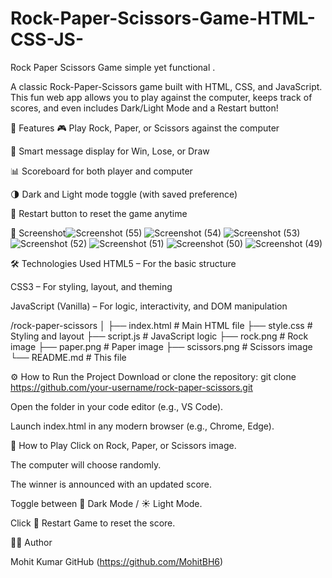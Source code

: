 # Rock-Paper-Scissors-Game-HTML-CSS-JS-
Rock Paper Scissors Game simple yet functional .

A classic Rock-Paper-Scissors game built with HTML, CSS, and JavaScript. This fun web app allows you to play against the computer, keeps track of scores, and even includes Dark/Light Mode and a Restart button!


🚀 Features
🎮 Play Rock, Paper, or Scissors against the computer

🧠 Smart message display for Win, Lose, or Draw

📊 Scoreboard for both player and computer

🌗 Dark and Light mode toggle (with saved preference)

🔄 Restart button to reset the game anytime

📸 Screenshot![Screenshot (55)](https://github.com/user-attachments/assets/5f80e169-86fd-4e44-b2d5-3edd22daa944)
![Screenshot (54)](https://github.com/user-attachments/assets/d6eaae8c-085a-4496-856c-3db7f313b28b)
![Screenshot (53)](https://github.com/user-attachments/assets/d91d22d2-c887-4a39-82b3-bbdf0cd52785)
![Screenshot (52)](https://github.com/user-attachments/assets/97250456-f5a3-4c41-84d5-172fbb86311a)
![Screenshot (51)](https://github.com/user-attachments/assets/742798bc-1154-47c9-8b29-55dca0c8974d)
![Screenshot (50)](https://github.com/user-attachments/assets/37c9581f-a378-4303-a74f-d51b1a68528f)
![Screenshot (49)](https://github.com/user-attachments/assets/9d1ea69d-332e-4d59-b21e-5c59cf736c39)


🛠️ Technologies Used
HTML5 – For the basic structure

CSS3 – For styling, layout, and theming

JavaScript (Vanilla) – For logic, interactivity, and DOM manipulation


/rock-paper-scissors
│
├── index.html          # Main HTML file
├── style.css           # Styling and layout
├── script.js           # JavaScript logic
├── rock.png            # Rock image
├── paper.png           # Paper image
├── scissors.png        # Scissors image
└── README.md           # This file

⚙️ How to Run the Project
Download or clone the repository:
git clone https://github.com/your-username/rock-paper-scissors.git

Open the folder in your code editor (e.g., VS Code).

Launch index.html in any modern browser (e.g., Chrome, Edge).

📌 How to Play
Click on Rock, Paper, or Scissors image.

The computer will choose randomly.

The winner is announced with an updated score.

Toggle between 🌙 Dark Mode / ☀️ Light Mode.

Click 🔄 Restart Game to reset the score.

👨‍💻 Author

Mohit Kumar
GitHub (https://github.com/MohitBH6)


